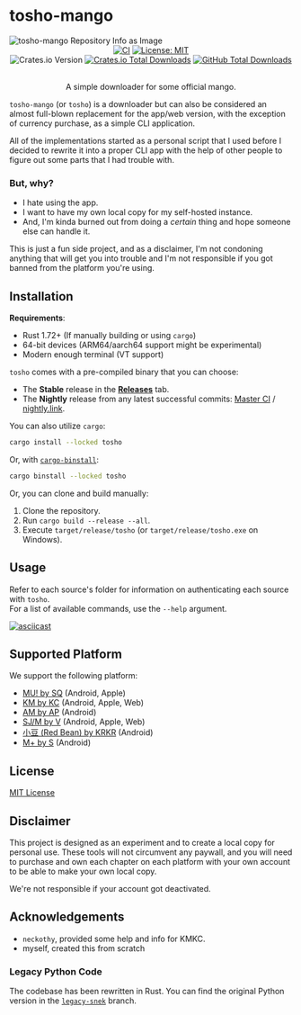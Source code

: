# tosho-mango

<picture>
  <source media="(prefers-color-scheme: dark)" srcset="https://socialify.git.ci/noaione/tosho-mango/image?description=1&font=Rokkitt&forks=1&issues=1&language=1&name=1&owner=1&pulls=1&stargazers=1&theme=Dark">
  <img alt="tosho-mango Repository Info as Image" src="https://socialify.git.ci/noaione/tosho-mango/image?description=1&font=Rokkitt&forks=1&issues=1&language=1&name=1&owner=1&pulls=1&stargazers=1&theme=Light">
</picture>

<div align="center">
  <a href="https://github.com/noaione/tosho-mango/actions/workflows/ci.yml"><img src="https://github.com/noaione/tosho-mango/actions/workflows/ci.yml/badge.svg" alt="CI" /></a>
  <a href="https://github.com/noaione/tosho-mango/blob/master/LICENSE"><img src="https://img.shields.io/github/license/noaione/tosho-mango" alt="License: MIT" /></a><br />
  <img alt="Crates.io Version" src="https://img.shields.io/crates/v/tosho">
  <a href="https://crates.io/crates/tosho"><img src="https://img.shields.io/crates/d/tosho?logo=rust" alt="Crates.io Total Downloads" /></a>
  <a href="https://github.com/noaione/tosho-mango/releases"><img src="https://img.shields.io/github/downloads/noaione/tosho-mango/total?logo=github" alt="GitHub Total Downloads" /></a>
  <br /><br />
  <p>A simple downloader for some official mango.</p>
</div>

`tosho-mango` (or `tosho`) is a downloader but can also be considered an almost full-blown replacement for the app/web version, with the exception of currency purchase, as a simple CLI application.

All of the implementations started as a personal script that I used before I decided to rewrite it into a proper CLI app with the help of other people to figure out some parts that I had trouble with.

### But, why?
- I hate using the app.
- I want to have my own local copy for my self-hosted instance.
- And, I'm kinda burned out from doing a *certain* thing and hope someone else can handle it.

This is just a fun side project, and as a disclaimer, I'm not condoning anything that will get you into trouble and I'm not responsible if you got banned from the platform you're using.

## Installation

**Requirements**:
- Rust 1.72+ (If manually building or using `cargo`)
- 64-bit devices (ARM64/aarch64 support might be experimental)
- Modern enough terminal (VT support)

`tosho` comes with a pre-compiled binary that you can choose:
- The **Stable** release in the **[Releases](https://github.com/noaione/tosho-mango/releases)** tab.
- The **Nightly** release from any latest successful commits: [Master CI](https://github.com/noaione/tosho-mango/actions/workflows/ci.yml?query=branch%3Amaster) / [nightly.link](https://nightly.link/noaione/tosho-mango/workflows/ci/master?preview).

You can also utilize `cargo`:
```bash
cargo install --locked tosho
```

Or, with [`cargo-binstall`](https://github.com/cargo-bins/cargo-binstall):
```bash
cargo binstall --locked tosho
```

Or, you can clone and build manually:
1. Clone the repository.
2. Run `cargo build --release --all`.
3. Execute `target/release/tosho` (or `target/release/tosho.exe` on Windows).

## Usage

Refer to each source's folder for information on authenticating each source with `tosho`.<br />
For a list of available commands, use the `--help` argument.

[![asciicast](https://asciinema.org/a/636303.svg)](https://asciinema.org/a/636303)

## Supported Platform

We support the following platform:
- [MU! by SQ](https://github.com/noaione/tosho-mango/tree/master/tosho-musq) (Android, Apple)
- [KM by KC](https://github.com/noaione/tosho-mango/tree/master/tosho-kmkc) (Android, Apple, Web)
- [AM by AP](https://github.com/noaione/tosho-mango/tree/master/tosho_amap) (Android)
- [SJ/M by V](https://github.com/noaione/tosho-mango/tree/master/tosho-sjv) (Android, Apple, Web)
- [小豆 (Red Bean) by KRKR](https://github.com/noaione/tosho-mango/tree/master/tosho-rbean) (Android)
- [M+ by S](https://github.com/noaione/tosho-mango/tree/master/tosho-mplus) (Android)

## License

[MIT License](LICENSE)

## Disclaimer

This project is designed as an experiment and to create a local copy for personal use. These tools will not circumvent any paywall, and you will need to purchase and own each chapter on each platform with your own account to be able to make your own local copy.

We're not responsible if your account got deactivated.

## Acknowledgements

- `neckothy`, provided some help and info for KMKC.
- myself, created this from scratch

### Legacy Python Code

The codebase has been rewritten in Rust. You can find the original Python version in the [`legacy-snek`](https://github.com/noaione/tosho-mango/tree/legacy-snek) branch.
